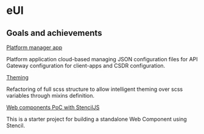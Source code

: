 # eUI

## Goals and achievements

[Platform manager app](https://github.com/eufossa/eu-hackathon-2019/issues/14)

Platform application cloud-based managing JSON configuration files
for API Gateway configuration for client-apps and CSDR configuration.

[Theming](https://github.com/eufossa/eu-hackathon-2019/issues/15)

Refactoring of full scss structure to allow intelligent theming over scss variables through mixins definition.

[Web components PoC with StencilJS](https://github.com/eufossa/eu-hackathon-2019/issues/16)

This is a starter project for building a standalone Web Component using Stencil.
